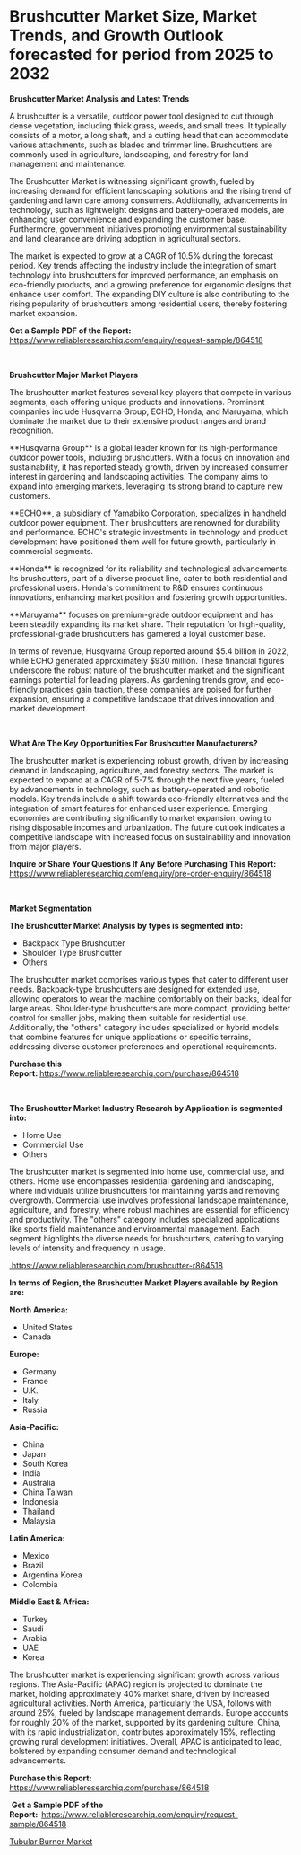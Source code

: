 <p><h1>Brushcutter Market Size, Market Trends, and Growth Outlook forecasted for period from 2025 to 2032</h1></p><p><strong>Brushcutter Market Analysis and Latest Trends</strong></p>
<p><p>A brushcutter is a versatile, outdoor power tool designed to cut through dense vegetation, including thick grass, weeds, and small trees. It typically consists of a motor, a long shaft, and a cutting head that can accommodate various attachments, such as blades and trimmer line. Brushcutters are commonly used in agriculture, landscaping, and forestry for land management and maintenance.</p><p>The Brushcutter Market is witnessing significant growth, fueled by increasing demand for efficient landscaping solutions and the rising trend of gardening and lawn care among consumers. Additionally, advancements in technology, such as lightweight designs and battery-operated models, are enhancing user convenience and expanding the customer base. Furthermore, government initiatives promoting environmental sustainability and land clearance are driving adoption in agricultural sectors.</p><p>The market is expected to grow at a CAGR of 10.5% during the forecast period. Key trends affecting the industry include the integration of smart technology into brushcutters for improved performance, an emphasis on eco-friendly products, and a growing preference for ergonomic designs that enhance user comfort. The expanding DIY culture is also contributing to the rising popularity of brushcutters among residential users, thereby fostering market expansion.</p></p>
<p><strong>Get a Sample PDF of the Report:&nbsp;</strong> <a href="https://www.reliableresearchiq.com/enquiry/request-sample/864518?utm_campaign=3129&utm_medium=2&utm_source=Github&utm_content=ia&utm_term=10042025&utm_id=brushcutter">https://www.reliableresearchiq.com/enquiry/request-sample/864518</a></p>
<p>&nbsp;</p>
<p><strong>Brushcutter Major Market Players</strong></p>
<p><p>The brushcutter market features several key players that compete in various segments, each offering unique products and innovations. Prominent companies include Husqvarna Group, ECHO, Honda, and Maruyama, which dominate the market due to their extensive product ranges and brand recognition.</p><p>**Husqvarna Group** is a global leader known for its high-performance outdoor power tools, including brushcutters. With a focus on innovation and sustainability, it has reported steady growth, driven by increased consumer interest in gardening and landscaping activities. The company aims to expand into emerging markets, leveraging its strong brand to capture new customers.</p><p>**ECHO**, a subsidiary of Yamabiko Corporation, specializes in handheld outdoor power equipment. Their brushcutters are renowned for durability and performance. ECHO's strategic investments in technology and product development have positioned them well for future growth, particularly in commercial segments.</p><p>**Honda** is recognized for its reliability and technological advancements. Its brushcutters, part of a diverse product line, cater to both residential and professional users. Honda's commitment to R&D ensures continuous innovations, enhancing market position and fostering growth opportunities.</p><p>**Maruyama** focuses on premium-grade outdoor equipment and has been steadily expanding its market share. Their reputation for high-quality, professional-grade brushcutters has garnered a loyal customer base. </p><p>In terms of revenue, Husqvarna Group reported around $5.4 billion in 2022, while ECHO generated approximately $930 million. These financial figures underscore the robust nature of the brushcutter market and the significant earnings potential for leading players. As gardening trends grow, and eco-friendly practices gain traction, these companies are poised for further expansion, ensuring a competitive landscape that drives innovation and market development.</p></p>
<p>&nbsp;</p>
<p><strong>What Are The Key Opportunities For Brushcutter Manufacturers?</strong></p>
<p><p>The brushcutter market is experiencing robust growth, driven by increasing demand in landscaping, agriculture, and forestry sectors. The market is expected to expand at a CAGR of 5-7% through the next five years, fueled by advancements in technology, such as battery-operated and robotic models. Key trends include a shift towards eco-friendly alternatives and the integration of smart features for enhanced user experience. Emerging economies are contributing significantly to market expansion, owing to rising disposable incomes and urbanization. The future outlook indicates a competitive landscape with increased focus on sustainability and innovation from major players.</p></p>
<p><strong>Inquire or Share Your Questions If Any Before Purchasing This Report:</strong> <a href="https://www.reliableresearchiq.com/enquiry/pre-order-enquiry/864518?utm_campaign=3129&utm_medium=2&utm_source=Github&utm_content=ia&utm_term=10042025&utm_id=brushcutter">https://www.reliableresearchiq.com/enquiry/pre-order-enquiry/864518</a></p>
<p>&nbsp;</p>
<p><strong>Market Segmentation</strong></p>
<p><strong>The Brushcutter Market Analysis by types is segmented into:</strong></p>
<p><ul><li>Backpack Type Brushcutter</li><li>Shoulder Type Brushcutter</li><li>Others</li></ul></p>
<p><p>The brushcutter market comprises various types that cater to different user needs. Backpack-type brushcutters are designed for extended use, allowing operators to wear the machine comfortably on their backs, ideal for large areas. Shoulder-type brushcutters are more compact, providing better control for smaller jobs, making them suitable for residential use. Additionally, the "others" category includes specialized or hybrid models that combine features for unique applications or specific terrains, addressing diverse customer preferences and operational requirements.</p></p>
<p><strong>Purchase this Report:&nbsp;</strong><a href="https://www.reliableresearchiq.com/purchase/864518?utm_campaign=3129&utm_medium=2&utm_source=Github&utm_content=ia&utm_term=10042025&utm_id=brushcutter">https://www.reliableresearchiq.com/purchase/864518</a></p>
<p>&nbsp;</p>
<p><strong>The Brushcutter Market Industry Research by Application is segmented into:</strong></p>
<p><ul><li>Home Use</li><li>Commercial Use</li><li>Others</li></ul></p>
<p><p>The brushcutter market is segmented into home use, commercial use, and others. Home use encompasses residential gardening and landscaping, where individuals utilize brushcutters for maintaining yards and removing overgrowth. Commercial use involves professional landscape maintenance, agriculture, and forestry, where robust machines are essential for efficiency and productivity. The "others" category includes specialized applications like sports field maintenance and environmental management. Each segment highlights the diverse needs for brushcutters, catering to varying levels of intensity and frequency in usage.</p></p>
<p><a href="https://www.reliableresearchiq.com/brushcutter-r864518?utm_campaign=3129&utm_medium=2&utm_source=Github&utm_content=ia&utm_term=10042025&utm_id=brushcutter">&nbsp;https://www.reliableresearchiq.com/brushcutter-r864518</a></p>
<p><strong>In terms of Region, the Brushcutter Market Players available by Region are:</strong></p>
<p>
    <p> <strong> North America: </strong>
        <ul>
            <li>United States</li>
            <li>Canada</li>
        </ul>
        </p> 
    <p> <strong> Europe: </strong>
        <ul>
            <li>Germany</li>
            <li>France</li>
            <li>U.K.</li>
            <li>Italy</li>
            <li>Russia</li>
        </ul>
        </p> 
    <p> <strong> Asia-Pacific: </strong>
        <ul>
            <li>China</li>
            <li>Japan</li>
            <li>South Korea</li>
            <li>India</li>
            <li>Australia</li>
            <li>China Taiwan</li>
            <li>Indonesia</li>
            <li>Thailand</li>
            <li>Malaysia</li>
        </ul>
        </p> 
    <p> <strong> Latin America: </strong>
        <ul>
            <li>Mexico</li>
            <li>Brazil</li>
            <li>Argentina Korea</li>
            <li>Colombia</li>
        </ul>
        </p> 
    <p> <strong> Middle East & Africa: </strong>
        <ul>
            <li>Turkey</li>
            <li>Saudi</li>
            <li>Arabia</li>
            <li>UAE</li>
            <li>Korea</li>
        </ul>
    </p>
    </p>
<p><p>The brushcutter market is experiencing significant growth across various regions. The Asia-Pacific (APAC) region is projected to dominate the market, holding approximately 40% market share, driven by increased agricultural activities. North America, particularly the USA, follows with around 25%, fueled by landscape management demands. Europe accounts for roughly 20% of the market, supported by its gardening culture. China, with its rapid industrialization, contributes approximately 15%, reflecting growing rural development initiatives. Overall, APAC is anticipated to lead, bolstered by expanding consumer demand and technological advancements.</p></p>
<p><strong>Purchase this Report: </strong><a href="https://www.reliableresearchiq.com/purchase/864518?utm_campaign=3129&utm_medium=2&utm_source=Github&utm_content=ia&utm_term=10042025&utm_id=brushcutter">https://www.reliableresearchiq.com/purchase/864518</a></p>
<p>&nbsp;<strong>Get a Sample PDF of the Report:&nbsp;&nbsp;</strong><a href="https://www.reliableresearchiq.com/enquiry/request-sample/864518?utm_campaign=3129&utm_medium=2&utm_source=Github&utm_content=ia&utm_term=10042025&utm_id=brushcutter">https://www.reliableresearchiq.com/enquiry/request-sample/864518</a></p>
<p><strong></strong></p>
<p><p><a href="https://github.com/klindsey95/Market-Research-Report-List-1/blob/main/tubular-burner-market.md?utm_campaign=3129&utm_medium=2&utm_source=Github&utm_content=ia&utm_term=10042025&utm_id=brushcutter">Tubular Burner Market</a></p></p>